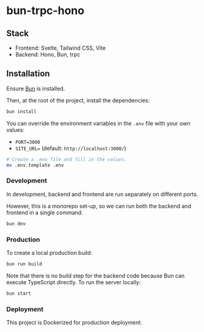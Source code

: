 # bun-trpc-hono

## Stack

- Frontend: Svelte, Tailwind CSS, Vite
- Backend: Hono, Bun, trpc

## Installation

Ensure [Bun](https://bun.sh/docs/installation) is installed.

Then, at the root of the project, install the dependencies:

```sh
bun install
```

You can override the environment variables in the `.env` file with your own values:

- `PORT=3000`
- `SITE_URL=` (default: `http://localhost:3000/`)


```sh
# Create a .env file and fill in the values.
mv .env.template .env
```

### Development

In development, backend and frontend are run separately on different ports.

However, this is a monorepo set-up, so we can run both the backend and frontend in a single command.

```sh
bun dev
```

### Production

To create a local production build:

```sh
bun run build
```

Note that there is no build step for the backend code because Bun can execute TypeScript directly. To run the server locally:

```sh
bun start
```

### Deployment

This project is Dockerized for production deployment.
